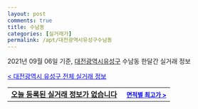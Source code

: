 ```yaml
---
layout: post
comments: true
title: 수남동
categories: [실거래가]
permalink: /apt/대전광역시유성구수남동
---
```


2021년 09월 06일 기준, <a href="/apt/대전광역시유성구">대전광역시유성구</a> 수남동 한달간 실거래 정보

<a style="color: blue;" href="/apt/대전광역시유성구">< 대전광역시 유성구 전체 실거래 정보</a>
<!---- start ---->
<table>
  <tr>
    <td colspan="4" style="font-weight: bold;"><a href="/apt/대전광역시유성구수남동{name_without_space}">오늘 등록된 실거래 정보가 없습니다</a> &nbsp;&nbsp;&nbsp; <a style="color: blue; font-size: smaller;" href="/apt/대전광역시유성구수남동{name_without_space}">면적별 최고가 ></a></td>
  </tr>
    
</table>
<!---- end ---->
    